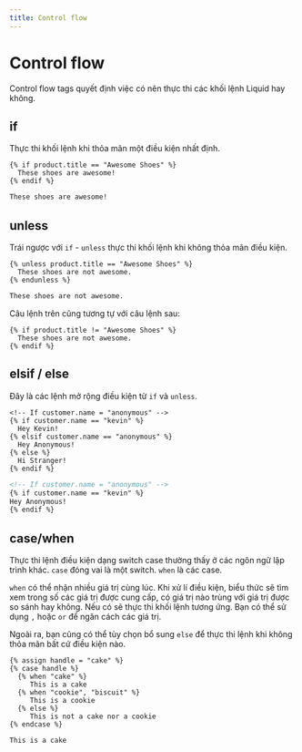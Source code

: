```yaml
---
title: Control flow
---
```


# Control flow

Control flow tags quyết định việc có nên thực thi các khối lệnh Liquid hay không.

## if

Thực thi khối lệnh khi thỏa mãn một điều kiện nhất định.

```liquid title="Input"
{% if product.title == "Awesome Shoes" %}
  These shoes are awesome!
{% endif %}
```

```html title="Output"
These shoes are awesome!
```

## unless

Trái ngược với `if` - `unless` thực thi khối lệnh khi không thỏa mãn điều kiện.

```liquid title="Input"
{% unless product.title == "Awesome Shoes" %}
  These shoes are not awesome.
{% endunless %}
```

```html title="Output"
These shoes are not awesome.
```

Câu lệnh trên cũng tương tự với câu lệnh sau:

```liquid
{% if product.title != "Awesome Shoes" %}
  These shoes are not awesome.
{% endif %}
```

## elsif / else

Đây là các lệnh mở rộng điều kiện từ `if` và `unless`.

```liquid title="Input"
<!-- If customer.name = "anonymous" -->
{% if customer.name == "kevin" %}
  Hey Kevin!
{% elsif customer.name == "anonymous" %}
  Hey Anonymous!
{% else %}
  Hi Stranger!
{% endif %}
```

```html title="Output"
<!-- If customer.name = "anonymous" -->
{% if customer.name == "kevin" %}
Hey Anonymous!
{% endif %}
```

## case/when

Thực thi lệnh điều kiện dạng switch case thường thấy ở các ngôn ngữ lập trình khác.
`case` đóng vai là một switch. `when` là các case.

`when` có thể nhận nhiều giá trị cùng lúc. Khi xử lí điều kiện, biểu thức sẽ tìm xem trong số các giá trị được cung cấp, có giá trị nào trùng với giá trị được so sánh hay không. Nếu có sẽ thực thi khối lệnh tương ứng. Bạn có thể sử dụng `,` hoặc `or` để ngăn cách các giá trị.

Ngoài ra, bạn cũng có thể tùy chọn bổ sung `else` để thực thi lệnh khi không thỏa mãn bất cứ điều kiện nào.

```liquid title="Input"
{% assign handle = "cake" %}
{% case handle %}
  {% when "cake" %}
     This is a cake
  {% when "cookie", "biscuit" %}
     This is a cookie
  {% else %}
     This is not a cake nor a cookie
{% endcase %}
```

```html title="Output"
This is a cake
```